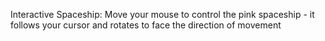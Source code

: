 Interactive Spaceship: Move your mouse to control the pink spaceship - it follows your cursor and rotates to face the direction of movement




